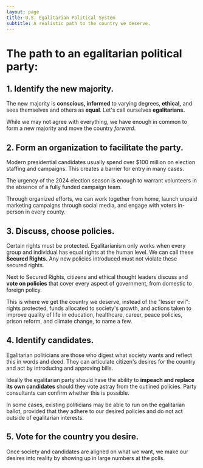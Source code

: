 ```yaml
---
layout: page
title: U.S. Egalitarian Political System
subtitle: A realistic path to the country we deserve.
---
```



# The path to an egalitarian political party: 

## 1. Identify the new majority.

The new majority is **conscious, informed** to varying degrees, **ethical,** and sees themselves and others as **equal**. Let's call ourselves **egalitarians.**

While we may not agree with everything, we have enough in common to form a new majority and move the country *forward*.

## 2. Form an organization to facilitate the party.

Modern presidential candidates usually spend over $100 million on election staffing and campaigns. This creates a barrier for entry in many cases.

The urgency of the 2024 election season is enough to warrant volunteers in the absence of a fully funded campaign team.

Through organized efforts, we can work together from home, launch unpaid marketing campaigns through social media, and engage with voters in-person in every county.

## 3. Discuss, choose policies.

Certain rights must be protected. Egalitarianism only works when every group and individual has equal rights at the human level. We can call these **Secured Rights.** Any new policies introduced must not violate these secured rights.

Next to Secured Rights, citizens and ethical thought leaders discuss and **vote on policies** that cover every aspect of government, from domestic to foreign policy.

This is where we get the country we deserve, instead of the "lesser evil": rights protected, funds allocated to society's growth, and actions taken to improve quality of life in education, healthcare, career, peace policies, prison reform, and climate change, to name a few.

## 4. Identify candidates.

Egalitarian politicians are those who digest what society wants and reflect this in words and deed. They can articulate citizen's desires for the country and act by introducing and approving bills.

Ideally the egalitarian party should have the ability to **impeach and replace its own candidates** should they vote astray from the outlined policies. Party consultants can confirm whether this is possible. 

In some cases, existing politicians may be able to run on the egalitarian ballot, provided that they adhere to our desired policies and do not act outside of egalitarian interests.

## 5. Vote for the country you desire.

Once society and candidates are aligned on what we want, we make our desires into reality by showing up in large numbers at the polls. 
